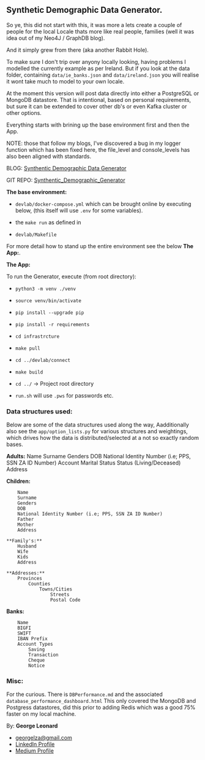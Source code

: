 ## Synthetic Demographic Data Generator.

So ye, this did not start with this, it was more a lets create a couple of people for the local Locale thats more like real people, families (well it was idea out of my Neo4J / GraphDB blog).

And it simply grew from there (aka another Rabbit Hole). 

To make sure I don't trip over anyony locally looking, having problems I modelled the currently example as per Ireland. But if you look at the data folder, containing `data/ie_banks.json` and `data/ireland.json` you will realise it wont take much to model to your own locale.

At the moment this version will post data directly into either a PostgreSQL or MongoDB datastore. That is intentional, based on personal requirements, but sure it can be extended to cover other db's or even Kafka cluster or other options.

Everything starts with brining up the base environment first and then the App. 

NOTE: those that follow my blogs, I've discovered a bug in my logger function which has been fixed here, the file_level and console_levels has also been aligned with standards.

BLOG: [Synthentic Demographic Data Generator]()

GIT REPO: [Synthentic_Demographic_Generator](https://github.com/georgelza/Synthentic_Demographic_Generator.git)


**The base environment:**

- `devlab/docker-compose.yml` which can be brought online by executing below, (this itself will use `.env` for some variables).

- the `make run` as defined in

- `devlab/Makefile`

For more detail how to stand up the entire environment see the below **The App:**.


**The App:** 

To run the Generator, execute (from root directory):

- `python3 -m venv ./venv`

- `source venv/bin/activate`

- `pip install --upgrade pip`

- `pip install -r requirements`

- `cd infrastrcture`

- `make pull`

- `cd ../devlab/connect`

- `make build`

- `cd ../` -> Project root directory
  
- `run.sh` will use `.pws` for passwords etc. 


### Data structures used:

Below are some of the data structures used along the way, Aadditionally also see the `app/option_lists.py` for various structures and weightings, which drives how the data is distributed/selected at a not so exactly random bases.


**Adults:**
    Name
    Surname
    Genders
    DOB
    National Identity Number (i.e; PPS, SSN ZA ID Number)
    Account
    Marital Status
    Status (Living/Deceased)
    Address


**Children:**
```
    Name
    Surname
    Genders
    DOB
    National Identity Number (i.e; PPS, SSN ZA ID Number)
    Father 
    Mother
    Address
```

```
**Family's:**
    Husband
    Wife
    Kids
    Address
```

```
**Addresses:**
    Provinces
        Counties
            Towns/Cities
                Streets
                Postal Code
```

**Banks:**
```
    Name
    BIGFI
    SWIFT
    IBAN Prefix
    Account Types
        Saving
        Transaction
        Cheque
        Notice
```

### Misc:

For the curious. There is `DBPerformance.md` and the associated `database_performance_dashboard.html`
This only covered the MongoDB and Postgress datastores, did this prior to adding Redis which was a good 75% faster on my local machine.


By: **George Leonard**
- [georgelza@gmail.com](georgelza@gmail.com)
- [LinkedIn Profile](https://www.linkedin.com/in/george-leonard-945b502/)
- [Medium Profile](https://medium.com/@georgelza)
